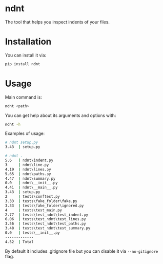 # ndnt

The tool that helps you inspect indents of your files.

# Installation

You can install it via:
~~~bash
pip install ndnt
~~~

# Usage

Main command is:
~~~bash
ndnt <path>
~~~

You can get help about its arguments and options with:
~~~bash
ndnt -h
~~~

Examples of usage:
~~~bash
# ndnt setup.py
3.43  | setup.py

# ndnt .
5.6   | ndnt\indent.py
3     | ndnt\line.py
4.19  | ndnt\lines.py
5.65  | ndnt\paths.py
4.47  | ndnt\summary.py
0.0   | ndnt\__init__.py
4.41  | ndnt\__main__.py
3.43  | setup.py
2     | tests\conftest.py
3.33  | tests\fake_folder\fake.py
3.33  | tests\fake_folder\ignored.py
4     | tests\test_main.py
2.77  | tests\test_ndnt\test_indent.py
6.06  | tests\test_ndnt\test_lines.py
3.56  | tests\test_ndnt\test_paths.py
3.48  | tests\test_ndnt\test_summary.py
0.0   | tests\__init__.py
-------------
4.52  | Total
~~~

By default it includes .gitignore file but you can disable it
via `--no-gitignore` flag.
